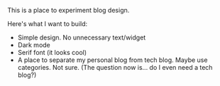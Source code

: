 This is a place to experiment blog design.

Here's what I want to build:
- Simple design. No unnecessary text/widget
- Dark mode
- Serif font (it looks cool)
- A place to separate my personal blog from tech blog. Maybe use categories. Not sure. (The question now is... do I even need a tech blog?)